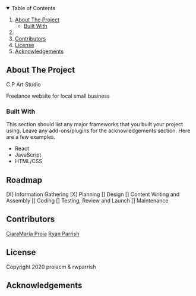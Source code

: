 <!-- TABLE OF CONTENTS -->
<details open="open">
  <summary>Table of Contents</summary>
  <ol>
    <li>
      <a href="#about-the-project">About The Project</a>
      <ul>
        <li><a href="#built-with">Built With</a></li>
      </ul>
    </li>
    <li>
    <li><a href="#contributing">Contributors</a></li>
    <li><a href="#license">License</a></li>
    <li><a href="#acknowledgements">Acknowledgements</a></li>
  </ol>
</details>



<!-- ABOUT THE PROJECT -->
## About The Project
C.P Art Studio

Freelance website for local small business

### Built With

This section should list any major frameworks that you built your project using. Leave any add-ons/plugins for the acknowledgements section. Here are a few examples.
* React
* JavaScript
* HTML/CSS

<!-- ROADMAP -->
## Roadmap

[X] Information Gathering
[X] Planning
[] Design
[] Content Writing and Assembly
[] Coding
[] Testing, Review and Launch
[] Maintenance


<!-- CONTRIBUTING -->
## Contributors

[CiaraMaria Proia](https://github.com/proiacm) 
[Ryan Parrish](https://github.com/rwparrish)

<!-- LICENSE -->
## License

Copyright 2020 proiacm & rwparrish

<!-- ACKNOWLEDGEMENTS -->
## Acknowledgements

